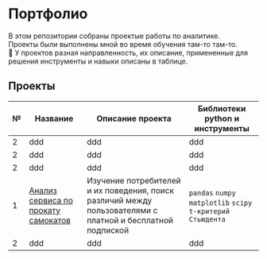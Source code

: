 # Портфолио
В этом репозитории собраны проектые работы по аналитике.  
Проекты были выполнены мной во время обучения там-то там-то.  
:paperclip: У проектов разная направленность, их описание, примененные для решения инструменты и навыки описаны в таблице.

## Проекты  
| №| Название | Описание проекта | Библиотеки python и инструменты           |  
|-----------|-------------------|------------------------------------------------------------------|-----------------------------------|
|2|ddd|ddd|ddd|
|2|ddd|ddd|ddd|
|2|ddd|ddd|ddd|
|1|[Анализ сервиса по прокату самокатов](/Анализ%20проката%20самокатов/)|Изучение потребителей и их поведения, поиск различий между пользователями с платной и бесплатной подпиской|`pandas` `numpy` `matplotlib` `scipy` `t-критерий Стьюдента`|
|2|ddd|ddd|ddd|
